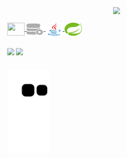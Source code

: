 <div align="center">
  <a href="https://github.com/DouglasProenca">
  <img height="180em" src="https://github-readme-stats.vercel.app/api/top-langs/?username=DouglasProenca&layout=compact&langs_count=7&theme=dracula"/>
</div>
<div style="display: inline_block"><br>
  <img align="center" height="30" width="40" src="https://cdn.jsdelivr.net/gh/devicons/devicon/icons/git/git-original.svg" />
  <img align="center" height="30" width="40" src="https://github.com/devicons/devicon/blob/master/icons/sqldeveloper/sqldeveloper-plain.svg" />
  <img align="center" height="30" width="40" src="https://github.com/devicons/devicon/blob/v2.14.0/icons/java/java-original.svg" />
  <img align="center" height="30" width="40" src="https://github.com/devicons/devicon/blob/master/icons/spring/spring-original.svg" />
</div>
  
  ##

<div>
  <a href="https://www.instagram.com/dg_proenca" target="_blank"><img src="https://img.shields.io/badge/-Instagram-%23E4405F?style=for-the-badge&logo=instagram&logoColor=white" target="_blank"></a>
  <a href="https://www.linkedin.com/in/douglas-proença" target="_blank"><img src="https://img.shields.io/badge/-LinkedIn-%230077B5?style=for-the-badge&logo=linkedin&logoColor=white" target="_blank"></a> 
  
 ## ![Snake animation](https://github.com/rafaballerini/rafaballerini/blob/output/github-contribution-grid-snake.svg)
</div>
